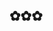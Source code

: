 ## ✿✿✿

<!--
✿ You can call me Candy. Read more info about me on my Rentry and Strawpage! You can also leave a comment on my Atabook if you wanna ask me anything ^^

Uhhh... one day I'll learn how to make this look good...

![mado_yay](https://github.com/user-attachments/assets/26eaa8e6-8241-4b76-8324-5c09808b3642)
-->
